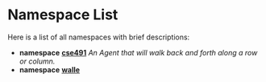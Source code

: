 
# Namespace List

Here is a list of all namespaces with brief descriptions:


* **namespace** [**cse491**](namespacecse491.md) _An Agent that will walk back and forth along a row or column._     
* **namespace** [**walle**](namespacewalle.md)     

